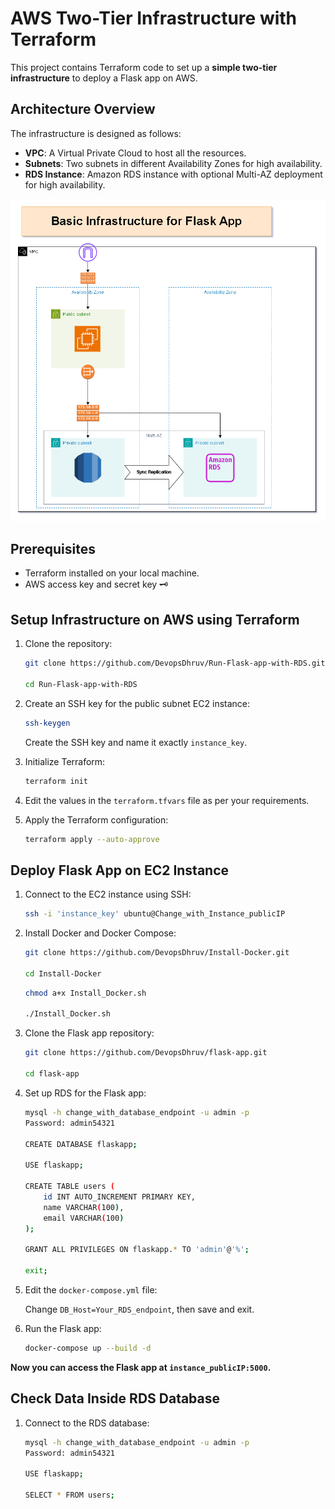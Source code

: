 # AWS Two-Tier Infrastructure with Terraform

This project contains Terraform code to set up a **simple two-tier infrastructure** to deploy a Flask app on AWS.

## Architecture Overview

The infrastructure is designed as follows:
- **VPC**: A Virtual Private Cloud to host all the resources.
- **Subnets**: Two subnets in different Availability Zones for high availability.
- **RDS Instance**: Amazon RDS instance with optional Multi-AZ deployment for high availability.

![AWS RDS Architecture](https://github.com/DevopsDhruv/Run-Flask-app-with-RDS/blob/main/Flaskapp_Infrastructure.drawio.png?raw=true)

## Prerequisites

- Terraform installed on your local machine.
- AWS access key and secret key 🗝 

## Setup Infrastructure on AWS using Terraform

1. Clone the repository:
    ```sh
    git clone https://github.com/DevopsDhruv/Run-Flask-app-with-RDS.git
    
    cd Run-Flask-app-with-RDS
    ```
2. Create an SSH key for the public subnet EC2 instance:
    ```bash
    ssh-keygen
    ```
    Create the SSH key and name it exactly `instance_key`.

3. Initialize Terraform:

    ```sh
    terraform init
    ```
4. Edit the values in the `terraform.tfvars` file as per your requirements.

5. Apply the Terraform configuration:
    ```sh
    terraform apply --auto-approve
    ```

## Deploy Flask App on EC2 Instance

1. Connect to the EC2 instance using SSH:

    ```bash
    ssh -i 'instance_key' ubuntu@Change_with_Instance_publicIP
    ```

2. Install Docker and Docker Compose:

    ```bash
    git clone https://github.com/DevopsDhruv/Install-Docker.git

    cd Install-Docker
    ```

    ```bash
    chmod a+x Install_Docker.sh

    ./Install_Docker.sh
    ```

3. Clone the Flask app repository:

    ```bash
    git clone https://github.com/DevopsDhruv/flask-app.git

    cd flask-app
    ```

4. Set up RDS for the Flask app:

    ```bash
    mysql -h change_with_database_endpoint -u admin -p
    Password: admin54321

    CREATE DATABASE flaskapp;

    USE flaskapp;

    CREATE TABLE users (
        id INT AUTO_INCREMENT PRIMARY KEY,
        name VARCHAR(100),
        email VARCHAR(100)
    );

    GRANT ALL PRIVILEGES ON flaskapp.* TO 'admin'@'%';

    exit;
    ```

5. Edit the `docker-compose.yml` file:
    
    Change `DB_Host=Your_RDS_endpoint`, then save and exit.

6. Run the Flask app:

    ```bash
    docker-compose up --build -d 
    ```

**Now you can access the Flask app at `instance_publicIP:5000`.**

## Check Data Inside RDS Database

1. Connect to the RDS database:

    ```bash
    mysql -h change_with_database_endpoint -u admin -p
    Password: admin54321

    USE flaskapp;

    SELECT * FROM users;
    ```

## 
